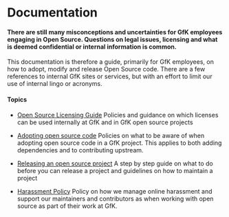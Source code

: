# Documentation

#### There are still many misconceptions and uncertainties for GfK employees engaging in Open Source. Questions on legal issues, licensing and what is deemed confidential or internal information is common.

This documentation is therefore a guide, primarily for GfK employees, on how to adopt, modify and release Open Source
code. There are a few references to internal GfK sites or services, but with an effort to limit our use of internal
lingo or acronyms.

#### Topics
- [Open Source Licensing Guide](./resources/licensing.md)
  Policies and guidance on which licenses can be used internally at GfK and in GfK open source projects

- [Adopting open source code](./using/index.md)
  Policies on what to be aware of when adopting open source code in a GfK project. This applies to both adding
  dependencies and to contributing upstream.

- [Releasing an open source project](./releasing/index.md)
  A step by step guide on what to do before you can release a project and guidelines on how to maintain a project

- [Harassment Policy](./resources/harassment-policy.md)
  Policy on how we manage online harassment and support our maintainers and contributors as when working with open
  source as part of their work at GfK.
